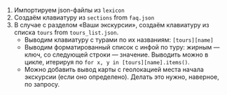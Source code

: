 1. Импортируем json-файлы из `lexicon`
2. Создаём клавиатуру из `sections` from `faq.json`
3. В случае с разделом «Ваши экскурсии», создаём клавиатуру из списка `tours` from `tours_list.json`.
    * Выводим клавиатуру с турами по их названиям: `[tours][name]`
    * Выводим форматированный список с инфой по туру: жирным — ключ, со следующей строки — значение. Выводить можно в цикле, итерируя по `for x, y in [tours][name].items()`.
    * Можно добавить вывод карты с геолокацией места начала экскурсии (если оно определено). Делать это нужно, наверное, по запросу.